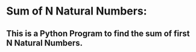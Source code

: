 # Sum of N Natural Numbers:
## This is a Python Program to find the sum of first N Natural Numbers.

